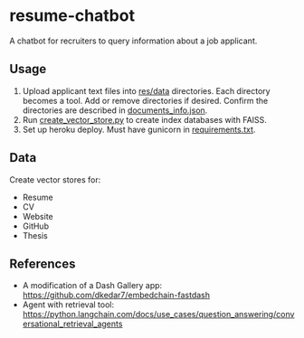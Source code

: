 # resume-chatbot
A chatbot for recruiters to query information about a job applicant.

## Usage
1. Upload applicant text files into [res/data](./res/data) directories. Each directory becomes a tool. Add or remove directories if 
   desired. Confirm the directories are described in [documents_info.json](./res/data/documents_info.json). 
2. Run [create_vector_store.py](./create_vector_store.py) to create index databases with FAISS.
3. Set up heroku deploy. Must have gunicorn in [requirements.txt](./requirements.txt).

## Data
Create vector stores for:
* Resume
* CV
* Website
* GitHub
* Thesis


## References
* A modification of a Dash Gallery app: https://github.com/dkedar7/embedchain-fastdash
* Agent with retrieval tool: https://python.langchain.com/docs/use_cases/question_answering/conversational_retrieval_agents